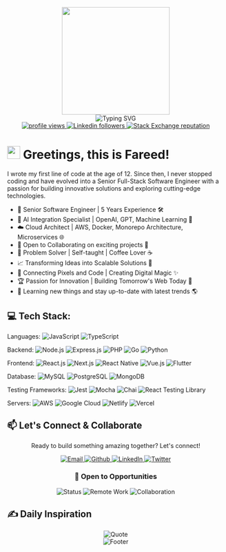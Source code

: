 <div id="header" align="center">
  <div>
    <img src="https://github.com/TheDudeThatCode/TheDudeThatCode/blob/master/Assets/Developer.gif" width="250"/>
  </div>
  <div>
    <img src="https://readme-typing-svg.herokuapp.com?font=Fira+Code&pause=1000&color=20015f&center=true&vCenter=true&width=435&lines=Full+Stack+Software+Engineer;5+Years+of+Expereince;Building+Scalable+Web+Applications" alt="Typing SVG" />
  </div>
  <div align="center">
    <a href="https://github.com/Fareed-Murtaza">
      <img src="https://komarev.com/ghpvc/?username=Fareed-Murtaza&color=0dcbf2&style=for-the-badge" alt="profile views" />
    </a>
    <a href="https://www.linkedin.com/in/fareed-murtaza-4a0173136">
      <img alt="Linkedin followers" src="https://img.shields.io/badge/followers-9.9K-blue?color=0dcbf2&logo=linkedin&style=for-the-badge">
    </a>
    <a href="https://stackoverflow.com/users/14747241">
      <img alt="Stack Exchange reputation" src="https://img.shields.io/stackexchange/stackoverflow/r/14747241?color=0dcbf2&label=reputation&logo=stackoverflow&style=for-the-badge">
    </a>
  </div>
</div>

# <img src="https://github.com/TheDudeThatCode/TheDudeThatCode/blob/master/Assets/Hi.gif" width="30" /> Greetings, this is Fareed!


I wrote my first line of code at the age of 12. Since then, I never stopped coding and have evolved into a Senior Full-Stack Software Engineer with a passion for building innovative solutions and exploring cutting-edge technologies.
- 🚀 Senior Software Engineer | 5 Years Experience 🛠️
- 🤖 AI Integration Specialist | OpenAI, GPT, Machine Learning 🧠
- ☁️ Cloud Architect | AWS, Docker, Monorepo Architecture, Microservices 🌐
- 🤝 Open to Collaborating on exciting projects 💫
- 🔧 Problem Solver | Self-taught | Coffee Lover ☕
- 📈 Transforming Ideas into Scalable Solutions 🚀
- 🔗 Connecting Pixels and Code | Creating Digital Magic ✨
- 🏆 Passion for Innovation | Building Tomorrow's Web Today 🌟
- 🧠 Learning new things and stay up-to-date with latest trends 🌎



## 💻 Tech Stack:
Languages:
  ![JavaScript](https://img.shields.io/badge/javascript-%23323330.svg?style=flat&logo=javascript&logoColor=%23F7DF1E)
  ![TypeScript](https://img.shields.io/badge/TypeScript-%23007ACC.svg?style=flat-square&logo=typescript&logoColor=white)

Backend:
![Node.js](https://img.shields.io/badge/Node.js-%23339933.svg?style=flat-square&logo=node.js&logoColor=white)
![Express.js](https://img.shields.io/badge/Express.js-%23339933.svg?style=flat-square&logo=express&logoColor=white) 
![PHP](https://img.shields.io/badge/php-%23777BB4.svg?style=flat-square&logo=php&logoColor=white) 
![Go](https://img.shields.io/badge/go-%2300ADD8.svg?style=flat-square&logo=go&logoColor=white) 
![Python](https://img.shields.io/badge/python-3670A0?style=flat-square&logo=python&logoColor=ffdd54) 
  

Frontend:
![React.js](https://img.shields.io/badge/React.js-%2320232a.svg?style=flat-square&logo=react&logoColor=%2361DAFB)
![Next.js](https://img.shields.io/badge/Next.js-%23000000.svg?style=flat-square&logo=next.js&logoColor=white)
![React Native](https://img.shields.io/badge/React_Native-%2320232a.svg?style=flat-square&logo=react&logoColor=%2361DAFB) 
![Vue.js](https://img.shields.io/badge/Vue.js-%234FC08D.svg?style=flat-square&logo=vue.js&logoColor=white)
![Flutter](https://img.shields.io/badge/Flutter-%2302569B.svg?style=flat-square&logo=flutter&logoColor=white)


Database:
![MySQL](https://img.shields.io/badge/MySQL-%2300f.svg?style=flat-square&logo=mysql&logoColor=white) 
![PostgreSQL](https://img.shields.io/badge/PostgreSQL-%23316192.svg?style=flat-square&logo=postgresql&logoColor=white) 
![MongoDB](https://img.shields.io/badge/MongoDB-%234ea94b.svg?style=flat-square&logo=mongodb&logoColor=white)   


Testing Frameworks:
![Jest](https://img.shields.io/badge/Jest-%23C21325.svg?style=flat-square&logo=jest&logoColor=white) 
![Mocha](https://img.shields.io/badge/Mocha-%238D6748.svg?style=flat-square&logo=mocha&logoColor=white) 
![Chai](https://img.shields.io/badge/Chai-%23A30701.svg?style=flat-square&logo=chai&logoColor=white) 
![React Testing Library](https://img.shields.io/badge/React_Testing_Library-%23E33332.svg?style=flat-square&logo=testing-library&logoColor=white)


Servers:
![AWS](https://img.shields.io/badge/AWS-%23FF9900.svg?style=flat-square&logo=amazon-aws&logoColor=white)
![Google Cloud](https://img.shields.io/badge/Google%20Cloud-%234285F4.svg?style=flat-square&logo=google-cloud&logoColor=white) 
![Netlify](https://img.shields.io/badge/netlify-%23000000.svg?style=flat-square&logo=netlify&logoColor=#00C7B7) 
![Vercel](https://img.shields.io/badge/vercel-%23000000.svg?style=flat-square&logo=vercel&logoColor=white) 


## 📫 Let's Connect & Collaborate

<div align="center">
  <p>Ready to build something amazing together? Let's connect!</p>
  
  <a href="mailto:fareedmurtaza91@gmail.com" target="_blank">
    <img alt="Email" src="https://img.shields.io/badge/email-%23D14836.svg?&style=for-the-badge&logo=gmail&logoColor=white" />
  </a>
  <a href="https://github.com/FareedMurtaza" target="_blank">
    <img alt="Github" src="https://img.shields.io/badge/GitHub-%2312100E.svg?&style=for-the-badge&logo=Github&logoColor=white" />
  </a>
  <a href="https://www.linkedin.com/in/fareed-murtaza-4a0173136/" target="_blank">
    <img alt="LinkedIn" src="https://img.shields.io/badge/linkedin-%230077B5.svg?&style=for-the-badge&logo=linkedin&logoColor=white" />
  </a>
  <a href="https://twitter.com/FareedMurtaza4" target="_blank">
    <img alt="Twitter" src="https://img.shields.io/badge/twitter-%231DA1F2.svg?&style=for-the-badge&logo=twitter&logoColor=white" />
  </a>
</div>

<div align="center">
  <h3>💼 Open to Opportunities</h3>
  <p>
    <img src="https://img.shields.io/badge/Status-Available%20for%20Projects-brightgreen?style=for-the-badge" alt="Status" />
    <img src="https://img.shields.io/badge/Remote%20Work-Open%20to%20Remote-blue?style=for-the-badge" alt="Remote Work" />
    <img src="https://img.shields.io/badge/Collaboration-Open%20to%20Ideas-purple?style=for-the-badge" alt="Collaboration" />
  </p>
</div>



## ✍️ Daily Inspiration
<div align="center">
  <img src="https://quotes-github-readme.vercel.app/api?type=horizontal&theme=light" alt="Quote"/>
</div>
<div align="center">
  <img src="https://capsule-render.vercel.app/api?type=waving&color=gradient&width=1000&height=100&section=footer" alt="Footer" />
</div>
